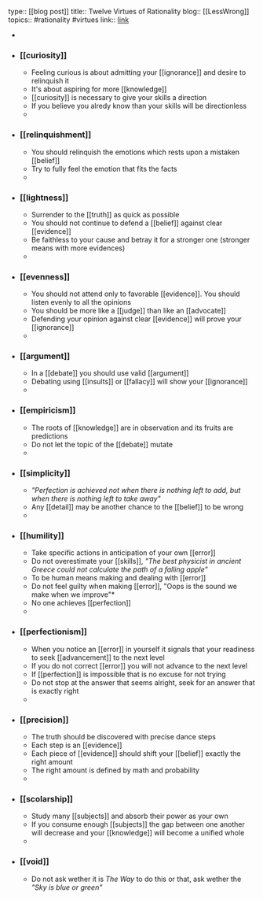 type:: [[blog post]]
title:: Twelve Virtues of Rationality
blog:: [[LessWrong]] 
topics:: #rationality #virtues
link:: [link](https://www.lesswrong.com/)

-
- ### [[curiosity]]
	- Feeling curious is about admitting your [[ignorance]] and desire to relinquish it
	- It's about aspiring for more [[knowledge]]
	- [[curiosity]] is necessary to give your skills a direction
	- If you believe you alredy know than your skills will be directionless
	-
- ### [[relinquishment]]
	- You should relinquish the emotions which rests upon a mistaken [[belief]]
	- Try to fully feel the emotion that fits the facts
	-
- ### [[lightness]]
	- Surrender to the [[truth]] as quick as possible
	- You should not continue to defend a [[belief]] against clear [[evidence]]
	- Be faithless to your cause and betray it for a stronger one (stronger means with more evidences)
	-
- ### [[evenness]]
	- You should not attend only to favorable [[evidence]]. You should listen evenly to all the opinions
	- You should be more like a [[judge]] than like an [[advocate]]
	- Defending your opinion against clear [[evidence]] will prove your [[ignorance]]
	-
- ### [[argument]]
	- In a [[debate]] you should use valid [[argument]]
	- Debating using [[insults]] or [[fallacy]] will show your [[ignorance]]
	-
- ### [[empiricism]]
	- The roots of [[knowledge]] are in observation and its fruits are predictions
	- Do not let the topic of the [[debate]] mutate
	-
- ### [[simplicity]]
	- *"Perfection is achieved not when there is nothing left to add, but when there is nothing left to take away"*
	- Any [[detail]] may be another chance to the [[belief]] to be wrong
	-
- ### [[humility]]
	- Take specific actions in anticipation of your own [[error]]
	- Do not overestimate your [[skills]], *"The best physicist in ancient Greece could not calculate the path of a falling apple"*
	- To be human means making and dealing with [[error]]
	- Do not feel guilty when making [[error]], "Oops is the sound we make when we improve"*
	- No one achieves [[perfection]]
	-
- ### [[perfectionism]]
	- When you notice an [[error]] in yourself it signals that your readiness to seek [[advancement]] to the next level
	- If you do not correct [[error]] you will not advance to the next level
	- If [[perfection]] is impossible that is no excuse for not trying
	- Do not stop at the answer that seems alright, seek for an answer that is exactly right
	-
- ### [[precision]]
	- The truth should be discovered with precise dance steps
	- Each step is an [[evidence]]
	- Each piece of [[evidence]] should shift your [[belief]] exactly the right amount
	- The right amount is defined by math and probability
	-
- ### [[scolarship]]
	- Study many [[subjects]] and absorb their power as your own
	- If you consume enough [[subjects]] the gap between one another will decrease and your [[knowledge]] will become a unified whole
	-
- ### [[void]]
	- Do not ask wether it is *The Way* to do this or that, ask wether the *"Sky is blue or green"*